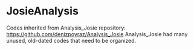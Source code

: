 # JosieAnalysis

Codes inherited from Analysis_Josie repository: https://github.com/denizpoyraz/Analysis_Josie
Analysis_Josie had many unused, old-dated codes that need to be organized.
